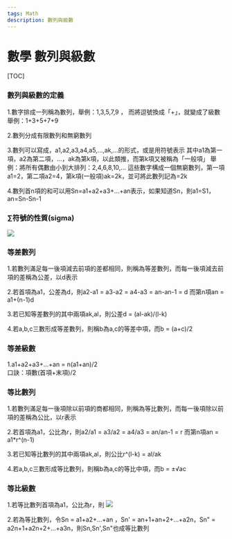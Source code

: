 ```yaml
---
tags: Math
description: 數列與級數
---
```


# 數學 數列與級數
[TOC]
### 數列與級數的定義
1.數字排成一列稱為數列，舉例：1,3,5,7,9 ，
而將逗號換成「+」，就變成了級數 舉例：1+3+5+7+9

2.數列分成有限數列和無窮數列

3.數列可以寫成，a1,a2,a3,a4,a5,...,ak,...的形式，或是用符號<ak>表示
其中a1為第一項，a2為第二項，...，ak為第k項，以此類推，而第k項又被稱為「一般項」
舉例：將所有偶數由小到大排列：2,4,6,8,10,... 這些數字構成一個無窮數列，第一項a1=2，第二項a2=4，第k項(一般項)ak=2k，並可將此數列記為<ak>=2k

4.數列<ak>首n項的和可以用Sn=a1+a2+a3+...+an表示，如果知道Sn，則a1=S1，an=Sn-Sn-1

### ∑符號的性質(sigma)

![](https://i.imgur.com/T21EWwT.png)


### 等差數列
1.若數列<an>滿足每一後項減去前項的差都相同，則稱<an>為等差數列，而每一後項減去前項的差稱為公差，以d表示

2.若首項為a1，公差為d，則a2-a1 = a3-a2 = a4-a3 = an-an-1 = d
而第n項an = a1+(n-1)d

3.若已知等差數列<an>的其中兩項ak,al，則公差d = (al-ak)/(l-k)

4.若a,b,c三數形成等差數列，則稱b為a,c的等差中項，而b = (a+c)/2

### 等差級數
1.a1+a2+a3+...+an = n(a1+an)/2    
口訣：項數(首項+末項)/2

### 等比數列
1.若數列<an>滿足每一後項除以前項的商都相同，則稱<an>為等比數列，而每一後項除以前項的差稱為公比，以r表示

2.若首項為a1，公比為r，則a2/a1 = a3/a2 = a4/a3 = an/an-1 = r
而第n項an = a1*r^(n-1)

3.若已知等比數列<an>的其中兩項ak,al，則公比r^(l-k) = al/ak

4.若a,b,c三數形成等比數列，則稱b為a,c的等比中項，而b = ±√ac

### 等比級數
1.若等比數列<an>首項為a1，公比為r，則
![](https://i.imgur.com/Ab6GFsP.png)

2.若<an>為等比數列，令Sn = a1+a2+...+an ，Sn' = an+1+an+2+...+a2n，Sn" = a2n+1+a2n+2+...+a3n，則Sn,Sn',Sn"也成等比數列